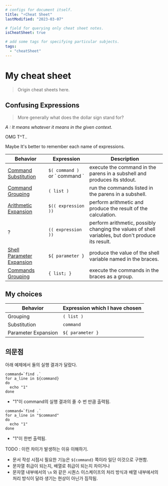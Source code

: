 ```yaml
---
# configs for document itself.
title: "⚡Cheat Sheet"
lastModified: "2023-03-07"

# field for querying only cheat sheet notes.
isCheatSheet: true

# add some tags for specifying particular subjects.
tags:
  - "cheatSheet"
---
```

# My cheat sheet
> Origin cheat sheets here.

## Confusing Expressions
> More generally what does the dollar sign stand for?

_A : It means whatever it means in the given context._

OMG T^T..

Maybe It's better to remember each name of expressions.

| Behavior                                                                                                       | Expression                      | Description                                                                                        |
| -------------------------------------------------------------------------------------------------------------- | ------------------------------- | -------------------------------------------------------------------------------------------------- |
| [Command Substitution](https://www.gnu.org/software/bash/manual/html_node/Command-Substitution.html)           | `$( command )` or \` command \` | execute the command in the parens in a subshell and produces its stdout.                           |
| [Command Grouping](https://www.gnu.org/software/bash/manual/html_node/Command-Grouping.html)                   | `( list )`                     | run the commands listed in the parens in a subshell.                                               |
| [Arithmetic Expansion](https://www.gnu.org/software/bash/manual/html_node/Arithmetic-Expansion.html)           | `$(( expression ))`             | perform arithmetic and produce the result of the calculation.                                      |
| ?                                                                                                              | `(( expression ))`              | perform arithmetic, possibly changing the values of shell variables, but don't produce its result. |
| [Shell Parameter Expansion](https://www.gnu.org/software/bash/manual/html_node/Shell-Parameter-Expansion.html) | `${ parameter }`                 | produce the value of the shell variable named in the braces.                                       |
| [Commands Grouping](https://www.gnu.org/software/bash/manual/html_node/Command-Grouping.html)                  | `{ list; }`                     | execute the commands in the braces as a group.                                                     |

## My choices
| Behavior            | Expression which I have chosen |
| ------------------- | ------------------------------ |
| Grouping            | `( list )`                     |
| Substitution        | `command`                      |
| Parameter Expansion | `${ parameter }`                               |

## 의문점
아래 예제에서 둘의 실행 결과가 달랐다.
```shell {title="inline_output_a_command.sh"}
command=`find .`
for a_line in ${command}
do
  echo "1"
done
```
- "1"이 command의 실행 결과의 줄 수 번 만큼 출력됨.

```shell {title="inline_output_a_command.sh"}
command=`find .`
for a_line in "$command"
do
  echo "1"
done
```
- "1"이 한번 출력됨.

TODO : 이런 차이가 발생하는 이유 이해하기.
- 문서 작성 시점시 필요한 기능은 `${command}` 쪽이라 일단 이것으로 구현함.
- 문자열 취급이 되는지, 배열로 취급이 되는지 차이거나
- 문자열 내부에서의 `\n` 와 같은 시퀀스 이스케이프의 처리 방식과 배열 내부에서의 처리 방식이 달라 생기는 현상이 아닌가 짐작됨.